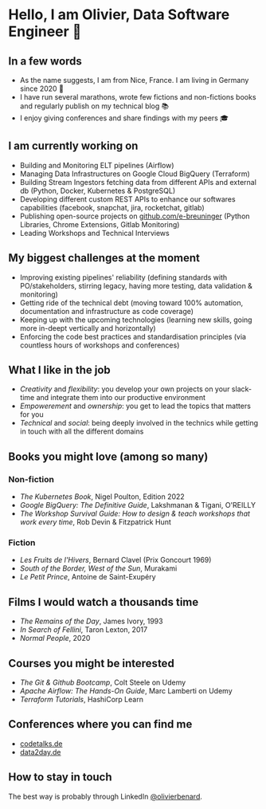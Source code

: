 # Hello, I am Olivier, Data Software Engineer :wave:

## In a few words

- As the name suggests, I am from Nice, France. I am living in Germany since 2020 :palm_tree:
- I have run several marathons, wrote few fictions and non-fictions books and regularly publish on my technical blog :books:
- I enjoy giving conferences and share findings with my peers :mortar_board:

## I am currently working on

- Building and Monitoring ELT pipelines (Airflow)
- Managing Data Infrastructures on Google Cloud BigQuery (Terraform)
- Building Stream Ingestors fetching data from different APIs and external db (Python, Docker, Kubernetes & PostgreSQL)
- Developing different custom REST APIs to enhance our softwares capabilities (facebook, snapchat, jira, rocketchat, gitlab)
- Publishing open-source projects on [github.com/e-breuninger](github.com/e-breuninger) (Python Libraries, Chrome Extensions, Gitlab Monitoring)
- Leading Workshops and Technical Interviews

## My biggest challenges at the moment

- Improving existing pipelines' reliability (defining standards with PO/stakeholders, stirring legacy, having more testing, data validation & monitoring)
- Getting ride of the technical debt (moving toward 100% automation, documentation and infrastructure as code coverage)
- Keeping up with the upcoming technologies (learning new skills, going more in-deept vertically and horizontally)
- Enforcing the code best practices and standardisation principles (via countless hours of workshops and conferences)

## What I like in the job

- _Creativity_ and _flexibility_: you develop your own projects on your slack-time and integrate them into our productive environment
- _Empowerement_ and _ownership_: you get to lead the topics that matters for you
- _Technical_ and _social_: being deeply involved in the technics while getting in touch with all the different domains

## Books you might love (among so many)

### Non-fiction

- _The Kubernetes Book_, Nigel Poulton, Edition 2022
- _Google BigQuery: The Definitive Guide_, Lakshmanan & Tigani, O'REILLY
- _The Workshop Survival Guide: How to design & teach workshops that work every time_, Rob Devin & Fitzpatrick Hunt

### Fiction
- _Les Fruits de l'Hivers_, Bernard Clavel (Prix Goncourt 1969)
- _South of the Border, West of the Sun_, Murakami
- _Le Petit Prince_, Antoine de Saint-Exupéry

## Films I would watch a thousands time

- _The Remains of the Day_, James Ivory, 1993
- _In Search of Fellini_, Taron Lexton, 2017
- _Normal People_, 2020

## Courses you might be interested

- _The Git & Github Bootcamp_, Colt Steele on Udemy
- _Apache Airflow: The Hands-On Guide_, Marc Lamberti on Udemy
- _Terraform Tutorials_, HashiCorp Learn

## Conferences where you can find me

- [codetalks.de](https://codetalks.de/)
- [data2day.de](https://www.data2day.de/index.php)

## How to stay in touch

The best way is probably through LinkedIn [@olivierbenard](https://www.linkedin.com/in/olivierbenard/).